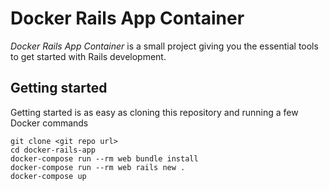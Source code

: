 # Docker Rails App Container

_Docker Rails App Container_ is a small project giving you the essential tools to get started with Rails development.

## Getting started

Getting started is as easy as cloning this repository and running a few Docker commands

```
git clone <git repo url>
cd docker-rails-app
docker-compose run --rm web bundle install
docker-compose run --rm web rails new .
docker-compose up
```
